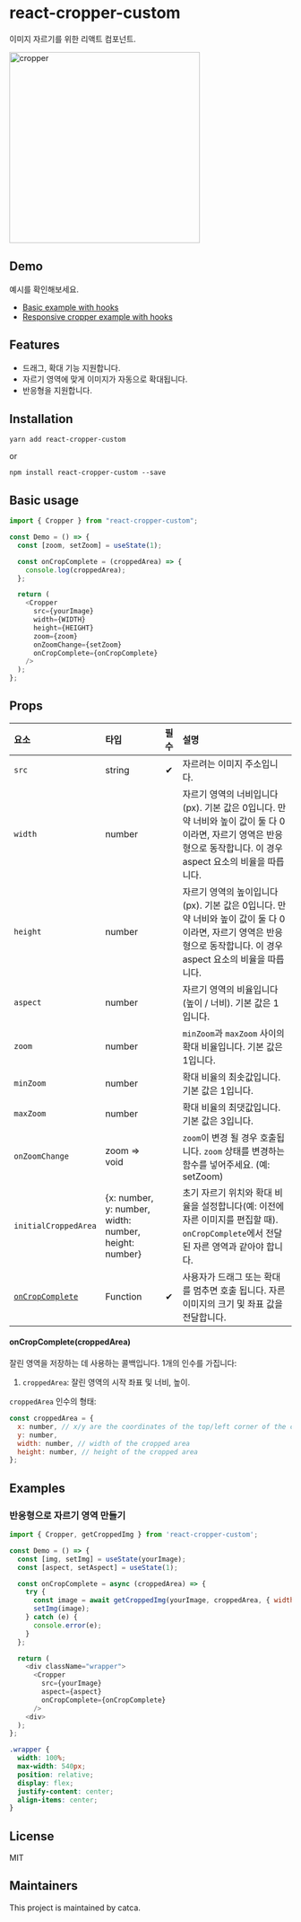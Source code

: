 # react-cropper-custom

이미지 자르기를 위한 리액트 컴포넌트.

<img alt="cropper" src="./public/cropper.gif" width="340" height="340"/>

## Demo

예시를 확인해보세요.

- [Basic example with hooks](https://codesandbox.io/s/react-cropper-custom-demo-tre3mh?file=/src/App.tsx)
- [Responsive cropper example with hooks](https://codesandbox.io/s/react-cropper-custom-responsive-iil3rm)

## Features

- 드래그, 확대 기능 지원합니다.
- 자르기 영역에 맞게 이미지가 자동으로 확대됩니다.
- 반응형을 지원합니다.

## Installation

```shell
yarn add react-cropper-custom
```

or

```shell
npm install react-cropper-custom --save
```

## Basic usage

```js
import { Cropper } from "react-cropper-custom";

const Demo = () => {
  const [zoom, setZoom] = useState(1);

  const onCropComplete = (croppedArea) => {
    console.log(croppedArea);
  };

  return (
    <Cropper
      src={yourImage}
      width={WIDTH}
      height={HEIGHT}
      zoom={zoom}
      onZoomChange={setZoom}
      onCropComplete={onCropComplete}
    />
  );
};
```

## Props

| 요소                                    | 타입                                                  | 필수 | 설명                                                                                                                                                               |
| :-------------------------------------- | :---------------------------------------------------- | :--: | :----------------------------------------------------------------------------------------------------------------------------------------------------------------- |
| `src`                                   | string                                                |  ✔   | 자르려는 이미지 주소입니다.                                                                                                                                        |
| `width`                                 | number                                                |      | 자르기 영역의 너비입니다 (px). 기본 값은 0입니다. 만약 너비와 높이 값이 둘 다 0이라면, 자르기 영역은 반응형으로 동작합니다. 이 경우 aspect 요소의 비율을 따릅니다. |
| `height`                                | number                                                |      | 자르기 영역의 높이입니다 (px). 기본 값은 0입니다. 만약 너비와 높이 값이 둘 다 0이라면, 자르기 영역은 반응형으로 동작합니다. 이 경우 aspect 요소의 비율을 따릅니다. |
| `aspect`                                | number                                                |      | 자르기 영역의 비율입니다 (높이 / 너비). 기본 값은 1입니다.                                                                                                         |
| `zoom`                                  | number                                                |      | `minZoom`과 `maxZoom` 사이의 확대 비율입니다. 기본 값은 1입니다.                                                                                                   |
| `minZoom`                               | number                                                |      | 확대 비율의 최솟값입니다. 기본 값은 1입니다.                                                                                                                       |
| `maxZoom`                               | number                                                |      | 확대 비율의 최댓값입니다. 기본 값은 3입니다.                                                                                                                       |
| `onZoomChange`                          | zoom => void                                          |      | `zoom`이 변경 될 경우 호출됩니다. `zoom` 상태를 변경하는 함수를 넣어주세요. (예: setZoom)                                                                          |
| `initialCroppedArea`                    | {x: number, y: number, width: number, height: number} |      | 초기 자르기 위치와 확대 비율을 설정합니다(예: 이전에 자른 이미지를 편집할 때). `onCropComplete`에서 전달된 자른 영역과 같아야 합니다.                              |
| [`onCropComplete`](#oncropcompletecroppedarea) | Function                                              |  ✔   | 사용자가 드래그 또는 확대를 멈추면 호출 됩니다. 자른 이미지의 크기 및 좌표 값을 전달합니다.                                                                        |

#### onCropComplete(croppedArea)

잘린 영역을 저장하는 데 사용하는 콜백입니다. 1개의 인수를 가집니다:

1. `croppedArea`: 잘린 영역의 시작 좌표 및 너비, 높이.

`croppedArea` 인수의 형태:

```js
const croppedArea = {
  x: number, // x/y are the coordinates of the top/left corner of the cropped area
  y: number,
  width: number, // width of the cropped area
  height: number, // height of the cropped area
};
```

## Examples

### 반응형으로 자르기 영역 만들기

```js
import { Cropper, getCroppedImg } from 'react-cropper-custom';

const Demo = () => {
  const [img, setImg] = useState(yourImage);
  const [aspect, setAspect] = useState(1);

  const onCropComplete = async (croppedArea) => {
    try {
      const image = await getCroppedImg(yourImage, croppedArea, { width: 1200, height: 1200 * aspect });
      setImg(image);
    } catch (e) {
      console.error(e);
    }
  };

  return (
    <div className="wrapper">
      <Cropper
        src={yourImage}
        aspect={aspect}
        onCropComplete={onCropComplete}
      />
    <div>
  );
};
```

```css
.wrapper {
  width: 100%;
  max-width: 540px;
  position: relative;
  display: flex;
  justify-content: center;
  align-items: center;
}
```

## License

MIT

## Maintainers

This project is maintained by catca.
